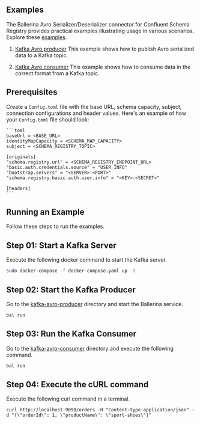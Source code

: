## Examples

The Ballerina Avro Serializer/Deserializer connector for Confluent Schema Registry provides practical examples illustrating usage in various scenarios. Explore these [examples](https://github.com/ballerina-platform/module-ballerinax-confluent.cavroserdes/tree/main/examples).

1. [Kafka Avro producer](https://github.com/ballerina-platform/module-ballerinax-confluent.cavroserdes/tree/main/examples/kafka-avro-producer)
    This example shows how to publish Avro serialized data to a Kafka topic.

2. [Kafka Avro consumer](https://github.com/ballerina-platform/module-ballerinax-confluent.cavroserdes/tree/main/examples/kafka-avro-consumer)
    This example shows how to consume data in the correct format from a Kafka topic.

## Prerequisites

Create a `Config.toml` file with the base URL, schema capacity, subject, connection configurations and header values. Here's an example of how your `Config.toml` file should look:

    ```toml
    baseUrl = <BASE_URL>
    identityMapCapacity = <SCHEMA_MAP_CAPACITY>
    subject = <SCHEMA_REGISTRY_TOPIC>

    [originals]
    "schema.registry.url" = <SCHEMA_REGISTRY_ENDPOINT_URL>
    "basic.auth.credentials.source" = "USER_INFO"
    "bootstrap.servers" = "<SERVER>:<PORT>"
    "schema.registry.basic.auth.user.info" = "<KEY>:<SECRET>"

    [headers]
    ```

## Running an Example

Follow these steps to run the examples.

## Step 01: Start a Kafka Server

Execute the following docker command to start the Kafka server.

```bash
sudo docker-compose -f docker-compose.yaml up -d
```

## Step 02: Start the Kafka Producer

Go to the [kafka-avro-producer](https://github.com/ballerina-platform/module-ballerinax-confluent.cavroserdes/tree/main/examples/kafka-avro-producer) directory and start the Ballerina service.

```bash
bal run
```

## Step 03: Run the Kafka Consumer

Go to the [kafka-avro-consumer](https://github.com/ballerina-platform/module-ballerinax-confluent.cavroserdes/tree/main/examples/kafka-avro-consumer) directory and execute the following command.

```bash
bal run
```

## Step 04: Execute the cURL command

Execute the following curl command in a terminal.

```curl 
curl http://localhost:9090/orders -H "Content-type:application/json" -d "{\"orderId\": 1, \"productName\": \"sport-shoes\"}"
```
